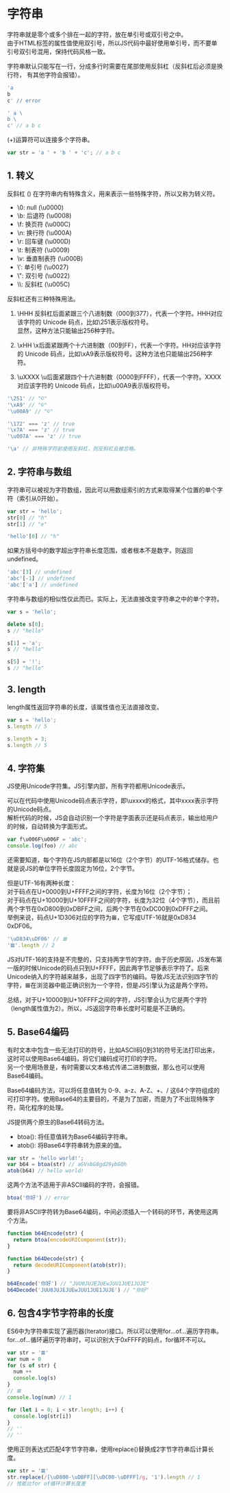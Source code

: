 # 字符串
字符串就是零个或多个排在一起的字符，放在单引号或双引号之中。  
由于HTML标签的属性值使用双引号，所以JS代码中最好使用单引号，而不要单引号双引号混用，保持代码风格一致。  

字符串默认只能写在一行，分成多行时需要在尾部使用反斜杠（反斜杠后必须是换行符， 有其他字符会报错）。
```js
'a
b
c' // error

' a \
b \
c' // a b c
```

(+)运算符可以连接多个字符串。
```js
var str = 'a ' + 'b ' + 'c'; // a b c
```

## 1. 转义
反斜杠 (\) 在字符串内有特殊含义，用来表示一些特殊字符，所以又称为转义符。

* \0: null (\u0000)
* \b: 后退符 (\u0008)
* \f: 换页符 (\u000C)
* \n: 换行符 (\u000A)
* \r: 回车键 (\u000D)
* \t: 制表符 (\u0009)
* \v: 垂直制表符 (\u000B)
* \\': 单引号 (\u0027)
* \\": 双引号 (\u0022)
* \\\\: 反斜杠 (\u005C)

反斜杠还有三种特殊用法。
1. \HHH
反斜杠后面紧跟三个八进制数（000到377），代表一个字符。HHH对应该字符的 Unicode 码点，比如\251表示版权符号。  
显然，这种方法只能输出256种字符。

2. \xHH
\x后面紧跟两个十六进制数（00到FF），代表一个字符。HH对应该字符的 Unicode 码点，比如\xA9表示版权符号。这种方法也只能输出256种字符。

3. \uXXXX
\u后面紧跟四个十六进制数（0000到FFFF），代表一个字符。XXXX对应该字符的 Unicode 码点，比如\u00A9表示版权符号。

```js
'\251' // "©"
'\xA9' // "©"
'\u00A9' // "©"

'\172' === 'z' // true
'\x7A' === 'z' // true
'\u007A' === 'z' // true

'\a' // 非特殊字符前使用反斜杠，则反斜杠会被忽略。
```

## 2. 字符串与数组
字符串可以被视为字符数组，因此可以用数组索引的方式来取得某个位置的单个字符（索引从0开始）。
```js
var str = 'hello';
str[0] // "h"
str[1] // "e"

'hello'[0] // "h"
```

如果方括号中的数字超出字符串长度范围，或者根本不是数字，则返回undefined。
```js
'abc'[3] // undefined
'abc'[-1] // undefined
'abc'['a'] // undefined
```

字符串与数组的相似性仅此而已。实际上，无法直接改变字符串之中的单个字符。
```js
var s = 'hello';

delete s[0];
s // "hello"

s[1] = 'a';
s // "hello"

s[5] = '!';
s // "hello"
```

## 3. length
length属性返回字符串的长度，该属性值也无法直接改变。
```js
var s = 'hello';
s.length // 5

s.length = 3;
s.length // 5
```

## 4. 字符集
JS使用Unicode字符集。JS引擎内部，所有字符都用Unicode表示。

可以在代码中使用Unicode码点表示字符，即\uxxxx的格式，其中xxxx表示字符的Unicode码点。  
解析代码的时候，JS会自动识别一个字符是字面表示还是码点表示，输出给用户的时候，自动转换为字面形式。
```js
var f\u006F\u006F = 'abc';
console.log(foo) // abc
```

还需要知道，每个字符在JS内部都是以16位（2个字节）的UTF-16格式储存。也就是说JS的单位字符长度固定为16位，2个字节。

但是UTF-16有两种长度：  
对于码点在U+0000到U+FFFF之间的字符，长度为16位（2个字节）；  
对于码点在U+10000到U+10FFFF之间的字符，长度为32位（4个字节），而且前两个字节在0xD800到0xDBFF之间，后两个字节在0xDC00到0xDFFF之间。  
举例来说，码点U+1D306对应的字符为𝌆，它写成UTF-16就是0xD834 0xDF06。
```js
'\uD834\uDF06' // 𝌆
'𝌆'.length // 2
```

JS对UTF-16的支持是不完整的，只支持两字节的字符。由于历史原因，JS发布第一版的时候Unicode的码点只到U+FFFF，因此两字节足够表示字符了。后来Unicode纳入的字符越来越多，出现了四字节的编码。导致JS无法识别四字节的字符，𝌆在浏览器中能正确识别为一个字符，但是JS引擎认为这是两个字符。

总结，对于U+10000到U+10FFFF之间的字符，JS引擎会认为它是两个字符（length属性值为2）。所以，JS返回字符串长度时可能是不正确的。

## 5. Base64编码
有时文本中包含一些无法打印的符号，比如ASCII码0到31的符号无法打印出来，这时可以使用Base64编码，将它们编码成可打印的字符。  
另一个使用场景是，有时需要以文本格式传递二进制数据，那么也可以使用Base64编码。

Base64编码方法，可以将任意值转为 0-9、a-z、A-Z、+、/ 这64个字符组成的可打印字符。使用Base64的主要目的，不是为了加密，而是为了不出现特殊字符，简化程序的处理。

JS提供两个原生的Base64转码方法。
* btoa(): 将任意值转为Base64编码字符串。
* atob(): 将Base64字符串转为原来的值。
```js
var str = 'hello world!';
var b64 = btoa(str) // aGVsbG8gd29ybGQh
atob(b64) // hello world!
```

这两个方法不适用于非ASCII编码的字符，会报错。
```js
btoa('你好') // error
```

要将非ASCII字符转为Base64编码，中间必须插入一个转码的环节，再使用这两个方法。
```js
function b64Encode(str) {
  return btoa(encodeURIComponent(str));
}

function b64Decode(str) {
  return decodeURIComponent(atob(str));
}

b64Encode('你好') // "JUU0JUJEJUEwJUU1JUE1JUJE"
b64Decode('JUU0JUJEJUEwJUU1JUE1JUJE') // "你好"
```

## 6. 包含4字节字符串的长度
ES6中为字符串实现了遍历器(Iterator)接口。所以可以使用for...of...遍历字符串。
for...of...循环遍历字符串时，可以识别大于0xFFFF的码点，for循环不可以。
```js
var str = '𝌆'
var num = 0
for (s of str) {
  num ++
  console.log(s)
} 
// 𝌆
console.log(num) // 1

for (let i = 0; i < str.length; i++) {
  console.log(str[i])
} 
// ''
// ''
```

使用正则表达式匹配4字节字符串，使用replace()替换成2字节字符串后计算长度。
```js
var str = '𝌆'
str.replace(/[\uD800-\uDBFF][\uDC00-\uDFFF]/g, '1').length // 1
// 性能比for of循环计算长度差
```


